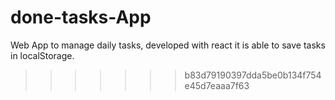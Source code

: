 # done-tasks-App
Web App to manage daily tasks, developed with react it is able to save tasks in localStorage.
>>>>>>> b83d79190397dda5be0b134f754e45d7eaaa7f63
